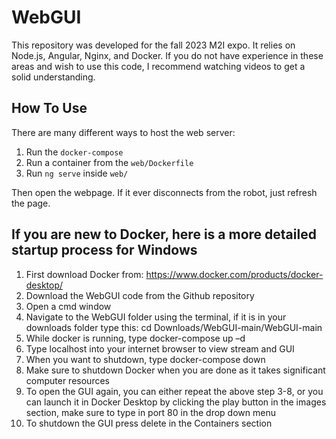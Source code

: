 # WebGUI

This repository was developed for the fall 2023 M2I expo. It relies on Node.js, Angular, Nginx, and Docker. If you do not have experience in these areas and wish to use this code, I recommend watching videos to get a solid understanding.

## How To Use
There are many different ways to host the web server:
1. Run the `docker-compose`
2. Run a container from the `web/Dockerfile`
3. Run `ng serve` inside `web/`

Then open the webpage. If it ever disconnects from the robot, just refresh the page.

## If you are new to Docker, here is a more detailed startup process for Windows 
1. First download Docker from: https://www.docker.com/products/docker-desktop/ 
2. Download the WebGUI code from the Github repository 
3. Open a cmd window 
4. Navigate to the WebGUI folder using the terminal, if it is in your downloads folder type this: cd Downloads/WebGUI-main/WebGUI-main 
5. While docker is running, type docker-compose up –d 
6. Type localhost into your internet browser to view stream and GUI 
7. When you want to shutdown, type docker-compose down 
8. Make sure to shutdown Docker when you are done as it takes significant computer resources 
9. To open the GUI again, you can either repeat the above step 3-8, or you can launch it in Docker Desktop by clicking the play button in the images section, make sure to type in port 80 in the drop down menu 
10. To shutdown the GUI press delete in the Containers section 
